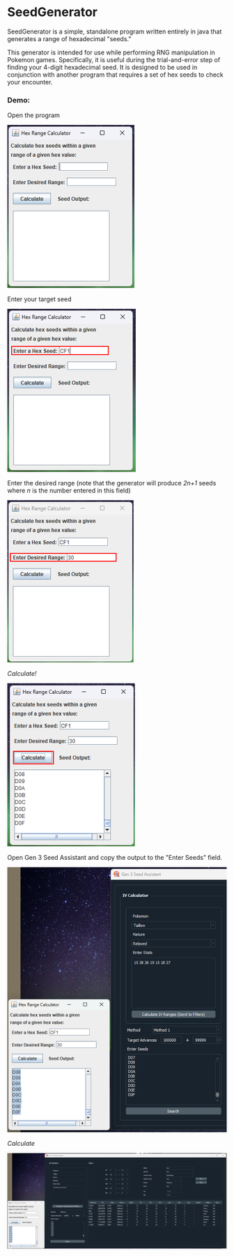# SeedGenerator

SeedGenerator is a simple, standalone program written entirely in java that generates a range of hexadecimal "seeds."

This generator is intended for use while performing RNG manipulation in Pokemon games. Specifically, it is useful during the trial-and-error step of finding your 4-digit hexadecimal seed. It is designed to be used in conjunction with another program that requires a set of hex seeds to check your encounter.

### Demo:

Open the program

![](assets/scr1.png)

Enter your target seed

![](assets/scr2.png)

Enter the desired range (note that the generator will produce _2n+1_ seeds where _n_ is the number entered in this field)

![](assets/scr3.png)

_Calculate!_

![](assets/scr4.png)

Open Gen 3 Seed Assistant and copy the output to the 
"Enter Seeds" field.

![demo](assets/demo.png)

_Calculate_

![large](assets/large.png)
